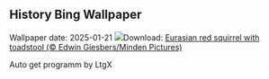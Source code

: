 ## History Bing Wallpaper
Wallpaper date: 2025-01-21
![](https://www.bing.com/th?id=OHR.DutchSquirrel_EN-IN5567594638_UHD.jpg&w=1000)Download: [Eurasian red squirrel with toadstool (© Edwin Giesbers/Minden Pictures)](https://www.bing.com/th?id=OHR.DutchSquirrel_EN-IN5567594638_UHD.jpg)

Auto get programm by LtgX
